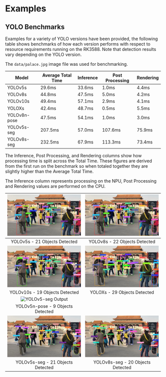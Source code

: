 
# Examples

## YOLO Benchmarks

Examples for a variety of YOLO versions have been provided, the following table
shows benchmarks of how each version performs with respect to resource requirements
running on the RK3588. 
Note that detection results vary depending on the YOLO version.

The `data/palace.jpg` image file was used for benchmarking.

| Model       | Average Total Time | Inference | Post Processing | Rendering |
|-------------|--------------------|-----------|-----------------|-----------|
| YOLOv5s     | 29.6ms             | 33.6ms    | 1.0ms           | 4.4ms     |
| YOLOv8s     | 44.8ms             | 47.5ms    | 5.0ms           | 4.2ms     |
| YOLOv10s    | 49.4ms             | 57.1ms    | 2.9ms           | 4.1ms     |
| YOLOXs      | 42.4ms             | 48.7ms    | 0.5ms           | 5.5ms     |
| YOLOv8n-pose | 47.5ms             | 54.1ms    | 1.0ms           | 3.0ms |
| YOLOv5s-seg | 207.5ms            | 57.0ms    | 107.6ms         | 75.9ms    |
| YOLOv8s-seg | 232.5ms            | 67.9ms    | 113.3ms         | 73.4ms    |

The Inference, Post Processing, and Rendering columns show how processing time
is split across the Total Time.   These figures are derived from the first
run on the benchmark so when totaled together they are slightly higher than the
Average Total Time.

The Inference column represents processing on the NPU, Post Processing and Rendering
values are performed on the CPU.

|     ![YOLOv5 Output](https://github.com/swdee/go-rknnlite-data/raw/master/yolobench/yolov5-out.jpg)     |     ![YOLOv8 Output](https://github.com/swdee/go-rknnlite-data/raw/master/yolobench/yolov5-out.jpg)     | 
|:-------------------------------------------------------------------------------------------------------:|:-------------------------------------------------------------------------------------------------------:|
|                                      YOLOv5s - 21 Objects Detected                                      |                                      YOLOv8s - 22 Objects Detected                                      |
|    ![YOLOv10 Output](https://github.com/swdee/go-rknnlite-data/raw/master/yolobench/yolov10-out.jpg)    |      ![YOLOX Output](https://github.com/swdee/go-rknnlite-data/raw/master/yolobench/yolox-out.jpg)      |
|                                     YOLOv10s - 19 Objects Detected                                      |                                      YOLOXs - 29 Objects Detected                                       |
| ![YOLOv5-seg Output](https://github.com/swdee/go-rknnlite-data/raw/master/yolobench/people-yolov8-pose-out.jpg) |  |
|                                    YOLOv5n-pose - 9 Objects Detected                                    |                                   |
| ![YOLOv5-seg Output](https://github.com/swdee/go-rknnlite-data/raw/master/yolobench/yolov5-seg-out.jpg) | ![YOLOv8-seg Output](https://github.com/swdee/go-rknnlite-data/raw/master/yolobench/yolov8-seg-out.jpg) |
|                                    YOLOv5s-seg - 21 Objects Detected                                    |                                    YOLOv8s-seg - 20 Objects Detected                                    |


